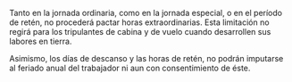 Tanto en la jornada ordinaria, como en la jornada especial, o en el período de retén, no procederá pactar horas extraordinarias. Esta limitación no regirá para los tripulantes de cabina y de vuelo cuando desarrollen sus labores en tierra.

Asimismo, los días de descanso y las horas de retén, no podrán imputarse al feriado anual del trabajador ni aun con consentimiento de éste.